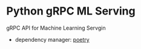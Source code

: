 # Python gRPC ML Serving

gRPC API for Machine Learning Servgin

- dependency manager: [poetry](https://python-poetry.org/)
